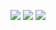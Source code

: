 ![](https://busites-www.s3.amazonaws.com/mvillehbr-com/2018/03/Palm-tree-banner.jpg)
[![](https://github-readme-stats.vercel.app/api/top-langs/?username=grantpinkham&langs_count=2&theme=merko&card_width=510)]()
![](https://github-readme-stats.vercel.app/api?username=grantpinkham&show_icons=true&theme=merko&hide=stars,issues,contribs&include_all_commits=true&line_height=40.5)
